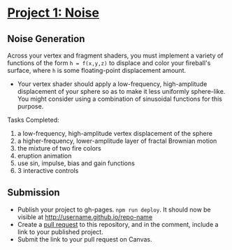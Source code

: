# [Project 1: Noise](https://github.com/CIS-566-Fall-2022/hw01-fireball-base)


## Noise Generation

Across your vertex and fragment shaders, you must implement a variety of functions of the form `h = f(x,y,z)` to displace and color your fireball's surface, where `h` is some floating-point displacement amount.

- Your vertex shader should apply a low-frequency, high-amplitude displacement of your sphere so as to make it less uniformly sphere-like. You might consider using a combination of sinusoidal functions for this purpose.

Tasks Completed:
1. a low-frequency, high-amplitude vertex displacement of the sphere
2. a higher-frequency, lower-amplitude layer of fractal Brownian motion
3. the mixture of two fire colors 
4. eruption animation
5. use sin, impulse, bias and gain functions 
6. 3 interactive controls

## Submission

- Publish your project to gh-pages. `npm run deploy`. It should now be visible at http://username.github.io/repo-name
- Create a [pull request](https://help.github.com/articles/creating-a-pull-request/) to this repository, and in the comment, include a link to your published project.
- Submit the link to your pull request on Canvas.
